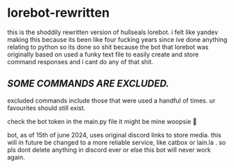 # lorebot-rewritten
this is the shoddily rewritten version of hullseals lorebot. i felt like yandev making this because its been like four fucking years since ive done anything relating to python so
its done so shit because the bot that lorebot was originally based on used a funky text file to easily create and store command responses and i cant do any of that shit. 

## ***SOME COMMANDS ARE EXCLUDED.***
excluded commands include those that were used a handful of times. ur favourites should still exist.



check the bot token in the main.py file it might be mine woopsie 🤭


bot, as of 15th of june 2024, uses original discord links to store media. this will in future be changed to a more reliable service, like catbox or lain.la .
so pls dont delete anything in discord ever or else this bot will never work again.



